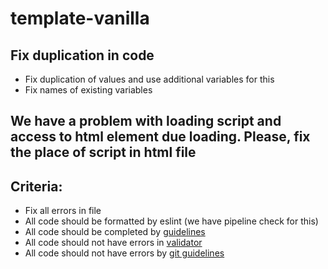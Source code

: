 # template-vanilla

## Fix duplication in code
- Fix duplication of values and use additional variables for this
- Fix names of existing variables

## We have a problem with loading script and access to html element due loading. Please, fix the place of script in html file

## Criteria:

- Fix all errors in file
- All code should be formatted by eslint (we have pipeline check for this)
- All code should be completed by [guidelines](https://github.com/rammfall-code/guidelines/blob/main/JS.md)
- All code should not have errors in [validator](https://validator.w3.org/nu/)
- All code should not have errors by [git guidelines](https://github.com/rammfall-code/guidelines/blob/main/GIT.md)
